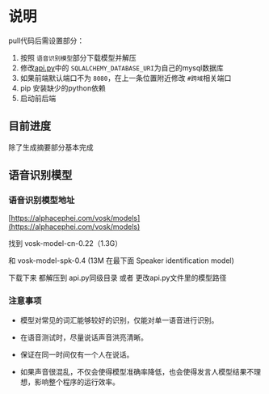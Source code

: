 # 说明

pull代码后需设置部分：

1. 按照 `语音识别模型`部分下载模型并解压
2. 修改[api.py](https://github.com/jadeite777sea/-Speech_Recognition-/blob/master/backend/api.py)中的 `SQLALCHEMY_DATABASE_URI`为自己的mysql数据库
3. 如果前端默认端口不为 `8080`，在上一条位置附近修改 `#跨域`相关端口
4. pip 安装缺少的python依赖
5. 启动前后端

## 目前进度

除了生成摘要部分基本完成

<!-- 前端目前效果：

![image-20240828202911054](C:\Users\岁月荒唐我不负你\AppData\Roaming\Typora\typora-user-images\image-20240828202911054.png)

主要是红色框中的发言按钮，其他都是空的。这里实现的比较简陋，是点击按钮开始发言，此时按钮会变成Stop Recording，再次点击会将这段时间的发言内容音频数据发送给后端。

后端的接口目前设为：<http://url:port/upload> 。然后目前传回后端的音频格式是WAV格式，这个可以后续调整为mp3等音频格式。由于目前只是测试能够成功传输并且内容是否一致。这里每次发言后的音频数据会进行覆盖（因为文件名设为了定值，后续可以更改）。 -->

## 语音识别模型

### 语音识别模型地址

[https://alphacephei.com/vosk/models](https://alphacephei.com/vosk/models)

找到    vosk-model-cn-0.22（1.3G）

和        vosk-model-spk-0.4  (13M 在最下面  Speaker identification model)

下载下来  都解压到  api.py同级目录   或者 更改api.py文件里的模型路径

### 注意事项

* 模型对常见的词汇能够较好的识别，仅能对单一语音进行识别。
* 在语音测试时，尽量说话声音洪亮清晰。

* 保证在同一时间仅有一个人在说话。
* 如果声音很混乱，不仅会使得模型准确率降低，也会使得发言人模型结果不理想，影响整个程序的运行效率。
